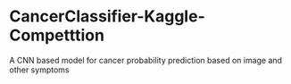 # CancerClassifier-Kaggle-Competttion
A CNN based model for cancer probability prediction based on image and other symptoms
